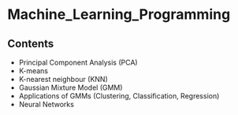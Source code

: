 # Machine_Learning_Programming  

## Contents  

* Principal Component Analysis (PCA)  
* K-means  
* K-nearest neighbour (KNN)  
* Gaussian Mixture Model (GMM)  
* Applications of GMMs (Clustering, Classification, Regression)  
* Neural Networks  
